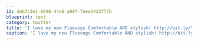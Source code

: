 ```yaml
---
id: deb7c3e1-0896-44e6-a08f-feee2423f77b
blueprint: text
category: twitter
title: 'I love my new Fluevogs Comfortable AND stylish! http://bit.ly/YkcG0 @fluevog'
caption: 'I love my new Fluevogs Comfortable AND stylish! http://bit.ly/YkcG0 @fluevog'
---
```

